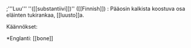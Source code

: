 ;'''Luu''' ''([[substantiivi]])'' ([[Finnish]])
 : Pääosin kalkista koostuva osa eläinten tukirankaa, [[luusto]]a.

Käännökset:

*Englanti: [[bone]]